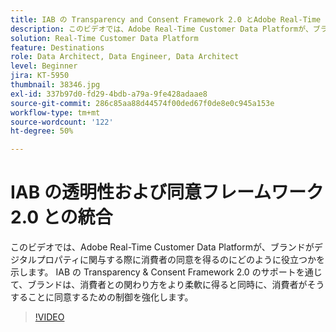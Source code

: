 ```yaml
---
title: IAB の Transparency and Consent Framework 2.0 とAdobe Real-Time Customer Data Platformの統合
description: このビデオでは、Adobe Real-Time Customer Data Platformが、ブランドがデジタルプロパティに関与する際に消費者の同意を得るのにどのように役立つかを示します。 IAB の Transparency & Consent Framework 2.0 のサポートを通じて、ブランドは、消費者との関わり方をより柔軟に得ると同時に、消費者がそうすることに同意するための制御を強化します。
solution: Real-Time Customer Data Platform
feature: Destinations
role: Data Architect, Data Engineer, Data Architect
level: Beginner
jira: KT-5950
thumbnail: 38346.jpg
exl-id: 337b97d0-fd29-4bdb-a79a-9fe428adaae8
source-git-commit: 286c85aa88d44574f00ded67f0de8e0c945a153e
workflow-type: tm+mt
source-wordcount: '122'
ht-degree: 50%

---
```


# IAB の透明性および同意フレームワーク 2.0 との統合

このビデオでは、Adobe Real-Time Customer Data Platformが、ブランドがデジタルプロパティに関与する際に消費者の同意を得るのにどのように役立つかを示します。 IAB の Transparency &amp; Consent Framework 2.0 のサポートを通じて、ブランドは、消費者との関わり方をより柔軟に得ると同時に、消費者がそうすることに同意するための制御を強化します。

>[!VIDEO](https://video.tv.adobe.com/v/326479?learn=on&enablevpops&captions=jpn)
